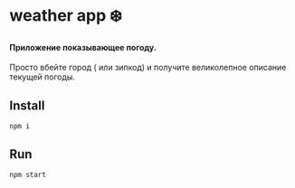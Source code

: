# weather app :snowflake:

#### Приложение показывающее погоду.

Просто вбейте город ( или зипкод) и получите великолепное описание текущей погоды.

## Install

```
npm i
```

## Run

```
npm start
```
